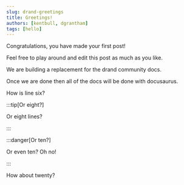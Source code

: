 ```yaml
---
slug: drand-greetings
title: Greetings!
authors: [kentbull, dgrantham]
tags: [hello]
---
```


Congratulations, you have made your first post!

Feel free to play around and edit this post as much as you like.

<!-- truncate -->

We are building a replacement for the drand community docs.

Once we are done then all of the docs will be done with docusaurus.

How is line six?

:::tip[Or eight?]

Or eight lines?

:::

:::danger[Or ten?]

Or even ten? Oh no!

:::

How about twenty?